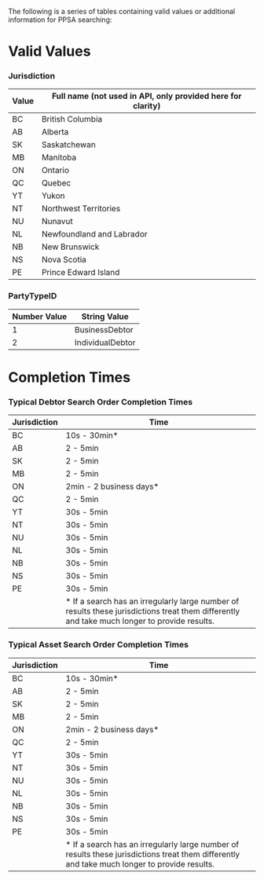 The following is a series of tables containing valid values or additional information for PPSA searching:

# Valid Values
### Jurisdiction  
| Value | Full name (not used in API, only provided here for clarity) |
| ----- | ----------------------------------------------------------- |
| BC | British Columbia |
| AB | Alberta |
| SK | Saskatchewan |
| MB | Manitoba |
| ON | Ontario |
| QC | Quebec |
| YT | Yukon |
| NT | Northwest Territories |
| NU | Nunavut |
| NL | Newfoundland and Labrador |
| NB | New Brunswick |
| NS | Nova Scotia |
| PE | Prince Edward Island |

### PartyTypeID  
| Number Value | String Value |
| ----- | ----- |
| 1 | BusinessDebtor |
| 2 | IndividualDebtor |

# Completion Times
### Typical Debtor Search Order Completion Times  
| Jurisdiction | Time |
| ----- | ----- |
| BC | 10s - 30min* |
| AB | 2 - 5min |
| SK | 2 - 5min |
| MB | 2 - 5min |
| ON | 2min - 2 business days* |
| QC | 2 - 5min |
| YT | 30s - 5min |
| NT | 30s - 5min |
| NU | 30s - 5min |
| NL | 30s - 5min |
| NB | 30s - 5min |
| NS | 30s - 5min |
| PE | 30s - 5min |
| | * If a search has an irregularly large number of results these jurisdictions treat them differently and take much longer to provide results. |

### Typical Asset Search Order Completion Times  
| Jurisdiction | Time |
| ----- | ----- |
| BC | 10s - 30min* |
| AB | 2 - 5min |
| SK | 2 - 5min |
| MB | 2 - 5min |
| ON | 2min - 2 business days* |
| QC | 2 - 5min |
| YT | 30s - 5min |
| NT | 30s - 5min |
| NU | 30s - 5min |
| NL | 30s - 5min |
| NB | 30s - 5min |
| NS | 30s - 5min |
| PE | 30s - 5min |
| | * If a search has an irregularly large number of results these jurisdictions treat them differently and take much longer to provide results. |
